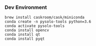 ### Dev Environment

```
brew install caskroom/cask/miniconda
conda create -n pysolo-tools python=3.6
conda activate pysolo-tools
conda install opencv
conda install qt
conda install pyqt
```
